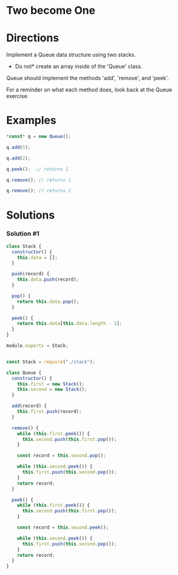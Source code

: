 # Two become One

# Directions

Implement a Queue data structure using two stacks.

- Do not* create an array inside of the 'Queue' class.

Queue should implement the methods 'add', 'remove', and 'peek'.

For a reminder on what each method does, look back at the Queue exercise.

# Examples

```jsx
*const* q = new Queue();

q.add(1);

q.add(2);

q.peek();  // returns 1

q.remove(); // returns 1

q.remove(); // returns 2
```

# Solutions

### Solution #1

```jsx
class Stack {
  constructor() {
    this.data = [];
  }

  push(record) {
    this.data.push(record);
  }

  pop() {
    return this.data.pop();
  }

  peek() {
    return this.data[this.data.length - 1];
  }
}

module.exports = Stack;
```

```jsx

const Stack = require("./stack");

class Queue {
  constructor() {
    this.first = new Stack();
    this.second = new Stack();
  }

  add(record) {
    this.first.push(record);
  }

  remove() {
    while (this.first.peek()) {
      this.second.push(this.first.pop());
    }

    const record = this.second.pop();

    while (this.second.peek()) {
      this.first.push(this.second.pop());
    }
    return record;
  }

  peek() {
    while (this.first.peek()) {
      this.second.push(this.first.pop());
    }

    const record = this.second.peek();

    while (this.second.peek()) {
      this.first.push(this.second.pop());
    }
    return record;
  }
}
```